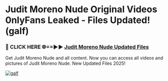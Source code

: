 # Judit Moreno Nude Original Videos 0nlyFans Leaked - Files Updated! (galf)

<h3>🔴 CLICK HERE 🌐==►► <a href="https://tinyurl.com/yrmya6cz" rel="nofollow">Judit Moreno Nude Updated Files</a></h3>

Get Judit Moreno Nude and all content. Now you can access all videos and pictures of Judit Moreno Nude. New Updated Files 2025!

[![galf](https://i.imgur.com/FMdXYCs.gif)](https://tinyurl.com/yrmya6cz)
